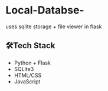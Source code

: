 # Local-Databse-
uses sqlite storage + file viewer in flask


## 🛠️Tech Stack

- Python + Flask
- SQLite3
- HTML/CSS
- JavaScript
